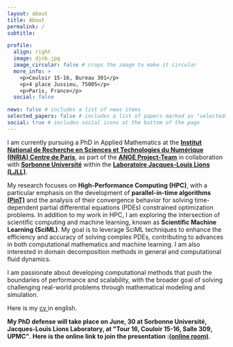```yaml
---
layout: about
title: About
permalink: /
subtitle: 

profile:
  align: right
  image: djnb.jpg
  image_circular: false # crops the image to make it circular
  more_info: >
    <p>Couloir 15-16, Bureau 301</p>
    <p>4 place Jussieu, 75005</p>
    <p>Paris, France</p>
  social: false

news: false # includes a list of news items
selected_papers: false # includes a list of papers marked as "selected={true}"
social: true # includes social icons at the bottom of the page
---
```


<!--Write your biography here. Tell the world about yourself. Link to your favorite [subreddit](http://reddit.com). You can put a picture in, too. The code is already in, just name your picture `prof_pic.jpg` and put it in the `img/` folder.

Put your address / P.O. box / other info right below your picture. You can also disable any of these elements by editing `profile` property of the YAML header of your `_pages/about.md`. Edit `_bibliography/papers.bib` and Jekyll will render your [publications page](/al-folio/publications/) automatically.

Link to your social media connections, too. This theme is set up to use [Font Awesome icons](https://fontawesome.com/) and [Academicons](https://jpswalsh.github.io/academicons/), like the ones below. Add your Facebook, Twitter, LinkedIn, Google Scholar, or just disable all of them.-->

I am currently pursuing a PhD in Applied Mathematics at the __[Institut National de Recherche en Sciences et Technologies du Numérique (INRIA) Centre de Paris](https://inria.fr/fr)__, as part of the __[ANGE Project-Team](https://team.inria.fr/ange/)__ in collaboration with __[Sorbonne Université](https://sciences.sorbonne-universite.fr/)__ within the __[Laboratoire Jacques-Louis Lions (LJLL)](https://www.ljll.fr/)__. 

<!--My research focuses on __High-Performance Computing (HPC)__, with a particular emphasis on the development of __parallel-in-time algorithms (PinT)__ and the analysis of their convergence behavior for solving time-dependent partial differential equations (PDEs) constrained optimization problems. In addition to my work in HPC, I am exploring the intersection of scientific computing and machine learning, known as __Scientific Machine Learning (SciML)__. My aim is to leverage SciML techniques to enhance the efficiency and accuracy of solving complex PDEs, contributing to advances in both computational mathematics and machine learning.

I am passionate about developing computational methods that push the boundaries of performance and scalability, with the broader goal of solving challenging real-world problems through mathematical modeling and simulation.-->
My research focuses on __High-Performance Computing (HPC)__, with a particular emphasis on the development of __parallel-in-time algorithms [(PinT)](https://parallel-in-time.org/)__ and the analysis of their convergence behavior for solving time-dependent partial differential equations (PDEs) constrained optimization problems. In addition to my work in HPC, I am exploring the intersection of scientific computing and machine learning, known as __Scientific Machine Learning (SciML)__. My goal is to leverage SciML techniques to enhance the efficiency and accuracy of solving complex PDEs, contributing to advances in both computational mathematics and machine learning. I am also interested in domain decomposition methods in general and computational fluid dynamics.

I am passionate about developing computational methods that push the boundaries of performance and scalability, with the broader goal of solving challenging real-world problems through mathematical modeling and simulation.


Here is my <a href="{{ site.baseurl }}/demandecv" title="download cv"> cv </a>in english.
<!--{{ site.baseurl }}/assets/pdf/cv.pdf-->

__My PhD defense will take place on June, 30 at Sorbonne Université, Jacques-Louis Lions Laboratory, at "Tour 16, Couloir 15-16, Salle 309, UPMC"__. __Here is the online link to join the presentation :[(online room)](https://inria.webex.com/inria/j.php?MTID=m0035933dee6f997c62f431e86052c9dd)__.